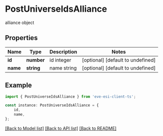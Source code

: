 # PostUniverseIdsAlliance

alliance object

## Properties

Name | Type | Description | Notes
------------ | ------------- | ------------- | -------------
**id** | **number** | id integer | [optional] [default to undefined]
**name** | **string** | name string | [optional] [default to undefined]

## Example

```typescript
import { PostUniverseIdsAlliance } from 'eve-esi-client-ts';

const instance: PostUniverseIdsAlliance = {
    id,
    name,
};
```

[[Back to Model list]](../README.md#documentation-for-models) [[Back to API list]](../README.md#documentation-for-api-endpoints) [[Back to README]](../README.md)
